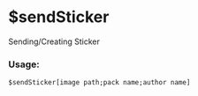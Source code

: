 # $sendSticker

Sending/Creating Sticker 

### Usage:

```plain
$sendSticker[image path;pack name;author name]
```
